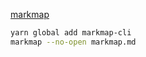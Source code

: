 [markmap](https://markmap.js.org)

```bash
yarn global add markmap-cli
markmap --no-open markmap.md
```
